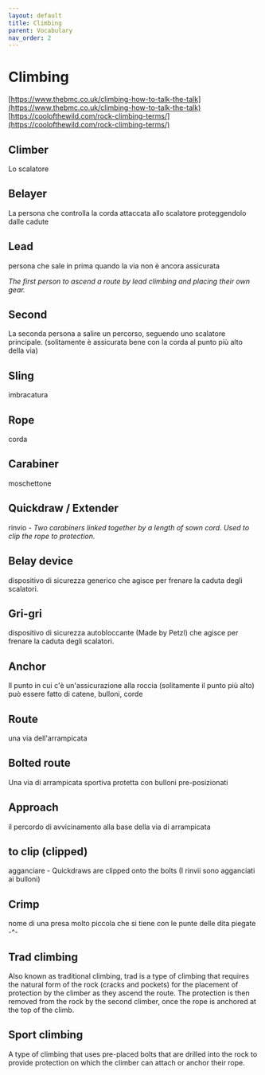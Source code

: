 ```yaml
---
layout: default
title: Climbing
parent: Vocabulary
nav_order: 2
---
```


# Climbing

[https://www.thebmc.co.uk/climbing-how-to-talk-the-talk](https://www.thebmc.co.uk/climbing-how-to-talk-the-talk)
[https://coolofthewild.com/rock-climbing-terms/](https://coolofthewild.com/rock-climbing-terms/)


## Climber
Lo scalatore

## Belayer
La persona che controlla la corda attaccata allo scalatore proteggendolo dalle cadute

## Lead
persona che sale in prima quando la via non è ancora assicurata

_The first person to ascend a route by lead climbing and placing their own gear._

## Second
La seconda persona a salire un percorso, seguendo uno scalatore principale. (solitamente è assicurata bene con la corda al punto più alto della via)

## Sling
imbracatura

## Rope
corda

## Carabiner
moschettone

## Quickdraw / Extender
rinvio - _Two carabiners linked together by a length of sown cord. Used to clip the rope to protection._

## Belay device
dispositivo di sicurezza generico che agisce per frenare la caduta degli scalatori.

## Gri-gri
dispositivo di sicurezza autobloccante (Made by Petzl) che agisce per frenare la caduta degli scalatori.

## Anchor
Il punto in cui c'è un'assicurazione alla roccia (solitamente il punto più alto) può essere fatto di catene, bulloni, corde

## Route
una via dell'arrampicata

## Bolted route
Una via di arrampicata sportiva protetta con bulloni pre-posizionati

## Approach
il percordo di avvicinamento alla base della via di arrampicata

## to clip (clipped)
agganciare - Quickdraws are clipped onto the bolts (I rinvii sono agganciati ai bulloni)

## Crimp
nome di una presa molto piccola che si tiene con le punte delle dita piegate -^-

## Trad climbing
Also known as traditional climbing, trad is a type of climbing that requires the natural form of the rock (cracks and pockets) for the placement of protection by the climber as they ascend the route. The protection is then removed from the rock by the second climber, once the rope is anchored at the top of the climb.

## Sport climbing
A type of climbing that uses pre-placed bolts that are drilled into the rock to provide protection on which the climber can attach or anchor their rope.